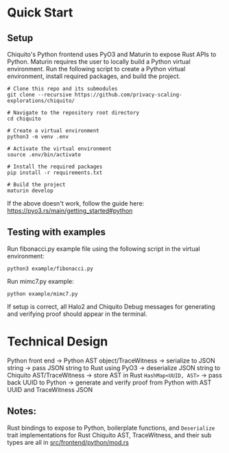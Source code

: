 # Quick Start
## Setup
Chiquito's Python frontend uses PyO3 and Maturin to expose Rust APIs to Python. Maturin requires the user to locally build a Python virtual environment. Run the following script to create a Python virtual environment, install required packages, and build the project.

```
# Clone this repo and its submodules
git clone --recursive https://github.com/privacy-scaling-explorations/chiquito/

# Navigate to the repository root directory 
cd chiquito

# Create a virtual environment
python3 -m venv .env

# Activate the virtual environment
source .env/bin/activate

# Install the required packages
pip install -r requirements.txt

# Build the project
maturin develop
```

If the above doesn't work, follow the guide here: https://pyo3.rs/main/getting_started#python

## Testing with examples
Run fibonacci.py example file using the following script in the virtual environment:

```
python3 example/fibonacci.py
```

Run mimc7.py example:

```
python example/mimc7.py
```

If setup is correct, all Halo2 and Chiquito Debug messages for generating and verifying proof should appear in the terminal.

# Technical Design
Python front end → Python AST object/TraceWitness → serialize to JSON string → pass JSON string to Rust using PyO3 → deserialize JSON string to Chiquito AST/TraceWitness → store AST in Rust `HashMap<UUID, AST>` → pass back UUID to Python → generate and verify proof from Python with AST UUID and TraceWitness JSON

## Notes:
Rust bindings to expose to Python, boilerplate functions, and `Deserialize` trait implementations for Rust Chiquito AST, TraceWitness, and their sub types are all in [src/frontend/python/mod.rs](https://github.com/privacy-scaling-explorations/chiquito/blob/main/src/frontend/python/mod.rs)
